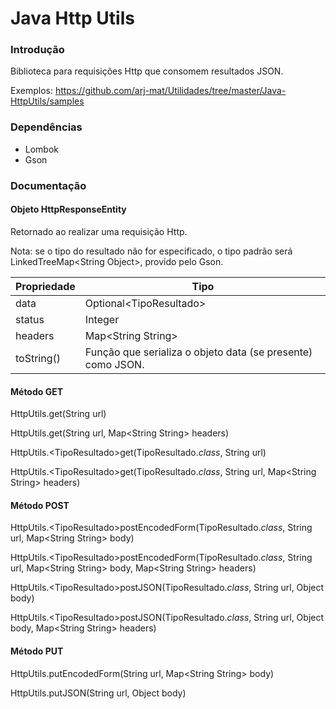 # Java Http Utils

### Introdução

Biblioteca para requisições Http que consomem resultados JSON.

Exemplos: https://github.com/arj-mat/Utilidades/tree/master/Java-HttpUtils/samples

### Dependências

- Lombok
- Gson

### Documentação

#### Objeto HttpResponseEntity

Retornado ao realizar uma requisição Http.

Nota: se o tipo do resultado não for especificado, o tipo padrão será LinkedTreeMap&lt;String Object>, provido pelo Gson.

| Propriedade | Tipo                                                        |
| :---------- | ----------------------------------------------------------- |
| data        | Optional&lt;TipoResultado>                                     |
| status      | Integer                                                     |
| headers     | Map&lt;String String>                                          |
| toString()  | Função que serializa o objeto data (se presente) como JSON. |

#### Método GET

HttpUtils.get(String url)

HttpUtils.get(String url, Map&lt;String String> headers)

HttpUtils.&lt;TipoResultado>get(TipoResultado.*class*, String url)

HttpUtils.&lt;TipoResultado>get(TipoResultado.*class*, String url, Map&lt;String String> headers)

#### Método POST

HttpUtils.&lt;TipoResultado>postEncodedForm(TipoResultado.*class*, String url, Map&lt;String String> body)

HttpUtils.&lt;TipoResultado>postEncodedForm(TipoResultado.*class*, String url, Map&lt;String String> body,  Map&lt;String String> headers)

HttpUtils.&lt;TipoResultado>postJSON(TipoResultado.*class*, String url, Object body)

HttpUtils.&lt;TipoResultado>postJSON(TipoResultado.*class*, String url, Object body,  Map&lt;String String> headers)

#### Método PUT

HttpUtils.putEncodedForm(String url, Map&lt;String String> body)

HttpUtils.putJSON(String url, Object body)

